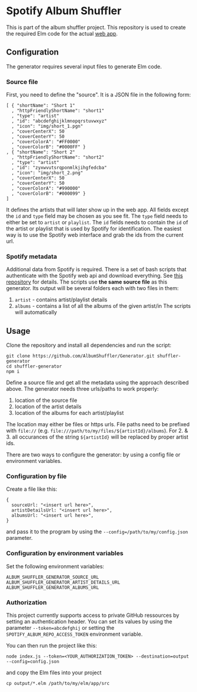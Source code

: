 # Spotify Album Shuffler
This is part of the album shuffler project. This repository is used to create the required Elm code for the actual [web app](https://github.com/AlbumShuffler/Frontend).

## Configuration
The generator requires several input files to generate Elm code.

### Source file
First, you need to define the "source". It is a JSON file in the following form:
```
[ { "shortName": "Short 1"
  , "httpFriendlyShortName": "short1"
  , "type": "artist"
  , "id": "abcdefghijklmnopqrstuvwxyz"
  , "icon": "img/short_1.pgn"
  , "coverCenterX": 50
  , "coverCenterY": 50
  , "coverColorA": "#FF0000"
  , "coverColorB": "#0000FF" }
, { "shortName": "Short 2"
  , "httpFriendlyShortName": "short2"
  , "type": "artist"
  , "id": "zyxwvutsrqponmlkjihgfedcba"
  , "icon": "img/short_2.png"
  , "coverCenterX": 50
  , "coverCenterY": 50
  , "coverColorA": "#990000"
  , "coverColorB": "#000099" }
]
```
It defines the artists that will later show up in the web app. All fields except the `id` and `type` field may be chosen as you see fit. The `type` field needs to either be set to `artist` or `playlist`. The `id` fields needs to contain the `id` of the artist or playlist that is used by Spotify for identification. The easiest way is to use the Spotify web interface and grab the ids from the current url.

### Spotify metadata
Additional data from Spotify is required. There is a set of bash scripts that authenticate with the Spotify web api and download everything. See [this repository](https://github.com/AlbumShuffler/DataRetriever) for details. The scripts use **the same source file** as this generator. Its output will be several folders each with two files in them:

1. `artist` - contains artist/playlist details
2. `albums` - contains a list of all the albums of the given artist/in The scripts will automatically

## Usage
Clone the repository and install all dependencies and run the script:
```
git clone https://github.com/AlbumShuffler/Generator.git shuffler-generator
cd shuffler-generator
npm i
```
Define a source file and get all the metadata using the approach described above. The generator needs three urls/paths to work properly:

1. location of the source file
2. location of the artist details
3. location of the albums for each artist/playlist

The location may either be files or https urls. File paths need to be prefixed with `file://` (e.g. `file:///path/to/my/files/${artistId}/albums`). For 2. & 3. all occurances of the string `${artistId}` will be replaced by proper artist ids.

There are two ways to configure the generator: by using a config file or environment variables.

### Configuration by file
Create a file like this:
```
{
  sourceUrl: "<insert url here>",
  artistDetailsUrl: "<insert url here>",
  albumsUrl: "<insert url here>",
}
```
and pass it to the program by using the `--config=/path/to/my/config.json` parameter.

### Configuration by environment variables
Set the following environment variables:
```
ALBUM_SHUFFLER_GENERATOR_SOURCE_URL
ALBUM_SHUFFLER_GENERATOR_ARTIST_DETAILS_URL
ALBUM_SHUFFLER_GENERATOR_ALBUMS_URL
```

### Authorization
This project currently supports access to private GitHub ressources by setting an authentication header.
You can set its values by using the parameter `--token=abcdefghij` or setting the `SPOTIFY_ALBUM_REPO_ACCESS_TOKEN` environment variable.

You can then run the project like this:
```
node index.js --token=<YOUR_AUTHORIZATION_TOKEN> --destination=output --config=config.json
```
and copy the Elm files into your project
```
cp output/*.elm /path/to/my/elm/app/src
```
